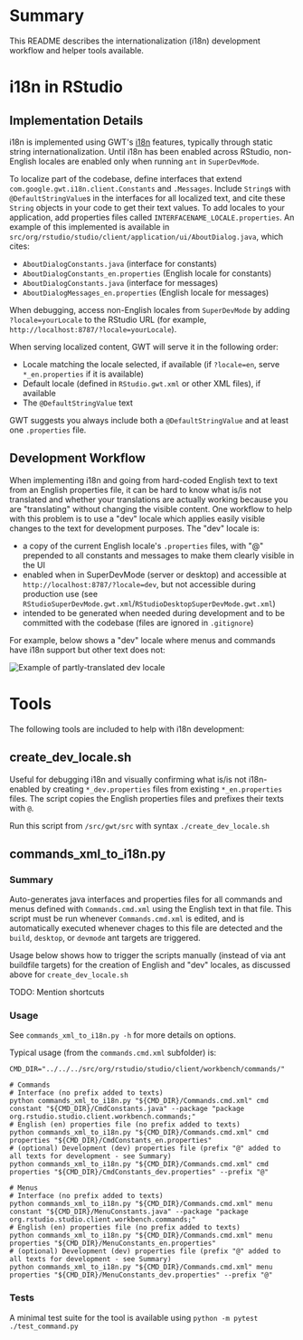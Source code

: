 # Summary

This README describes the internationalization (i18n) development workflow and helper tools available.

# i18n in RStudio

## Implementation Details

i18n is implemented using GWT's [i18n](http://www.gwtproject.org/doc/latest/DevGuideI18n.html) features, typically through static string internationalization.  Until i18n has been enabled across RStudio, non-English locales are enabled only when running `ant` in `SuperDevMode`.  

To localize part of the codebase, define interfaces that extend `com.google.gwt.i18n.client.Constants` and `.Messages`.  Include `String`s with `@DefaultStringValue`s in the interfaces for all localized text, and cite these `String` objects in your code to get their text values.  To add locales to your application, add properties files called `INTERFACENAME_LOCALE.properties`.  An example of this implemented is available in `src/org/rstudio/studio/client/application/ui/AboutDialog.java`, which cites:
* `AboutDialogConstants.java` (interface for constants)
* `AboutDialogConstants_en.properties` (English locale for constants)
* `AboutDialogConstants.java` (interface for messages)
* `AboutDialogMessages_en.properties` (English locale for messages)

When debugging, access non-English locales from `SuperDevMode` by adding `?locale=yourLocale` to the RStudio URL (for example, `http://localhost:8787/?locale=yourLocale`).

When serving localized content, GWT will serve it in the following order:
* Locale matching the locale selected, if available (if `?locale=en`, serve `*_en.properties` if it is available)
* Default locale (defined in `RStudio.gwt.xml` or other XML files), if available
* The `@DefaultStringValue` text

GWT suggests you always include both a `@DefaultStringValue` and at least one `.properties` file.

## Development Workflow 

When implementing i18n and going from hard-coded English text to text from an English properties file, it can be hard to know what is/is not translated and whether your translations are actually working because you are "translating" without changing the visible content.  One workflow to help with this problem is to use a "dev" locale which applies easily visible changes to the text for development purposes.  The "dev" locale is:
* a copy of the current English locale's `.properties` files, with "@" prepended to all constants and messages to make them clearly visible in the UI
* enabled when in SuperDevMode (server or desktop) and accessible at `http://localhost:8787/?locale=dev`, but not accessible during production use (see `RStudioSuperDevMode.gwt.xml`/`RStudioDesktopSuperDevMode.gwt.xml`)
* intended to be generated when needed during development and to be committed with the codebase (files are ignored in `.gitignore`)

For example, below shows a "dev" locale where menus and commands have i18n support but other text does not:

![Example of partly-translated dev locale](./rstudio-dev-locale-example.png)

# Tools

The following tools are included to help with i18n development:

## create_dev_locale.sh

Useful for debugging i18n and visually confirming what is/is not i18n-enabled by creating `*_dev.properties` files from
existing `*_en.properties` files.  The script copies the English properties files and prefixes their texts with `@`.

Run this script from `/src/gwt/src` with syntax `./create_dev_locale.sh`

## commands_xml_to_i18n.py

### Summary

Auto-generates java interfaces and properties files for all commands and menus defined with `Commands.cmd.xml` using 
the English text in that file.  This script must be run whenever `Commands.cmd.xml` is edited, and is automatically
executed whenever chages to this file are detected and the `build`, `desktop`, or `devmode` ant targets are triggered.

Usage below shows how to trigger the scripts manually (instead of via ant buildfile targets) for the creation of English
and "dev" locales, as discussed above for `create_dev_locale.sh`

TODO: Mention shortcuts

### Usage

See `commands_xml_to_i18n.py -h` for more details on options.

Typical usage (from the `commands.cmd.xml` subfolder) is:

```shell
CMD_DIR="../../../src/org/rstudio/studio/client/workbench/commands/"

# Commands
# Interface (no prefix added to texts)
python commands_xml_to_i18n.py "${CMD_DIR}/Commands.cmd.xml" cmd constant "${CMD_DIR}/CmdConstants.java" --package "package org.rstudio.studio.client.workbench.commands;"
# English (en) properties file (no prefix added to texts)
python commands_xml_to_i18n.py "${CMD_DIR}/Commands.cmd.xml" cmd properties "${CMD_DIR}/CmdConstants_en.properties"
# (optional) Development (dev) properties file (prefix "@" added to all texts for development - see Summary)
python commands_xml_to_i18n.py "${CMD_DIR}/Commands.cmd.xml" cmd properties "${CMD_DIR}/CmdConstants_dev.properties" --prefix "@"

# Menus
# Interface (no prefix added to texts)
python commands_xml_to_i18n.py "${CMD_DIR}/Commands.cmd.xml" menu constant "${CMD_DIR}/MenuConstants.java" --package "package org.rstudio.studio.client.workbench.commands;"
# English (en) properties file (no prefix added to texts)
python commands_xml_to_i18n.py "${CMD_DIR}/Commands.cmd.xml" menu properties "${CMD_DIR}/MenuConstants_en.properties"
# (optional) Development (dev) properties file (prefix "@" added to all texts for development - see Summary)
python commands_xml_to_i18n.py "${CMD_DIR}/Commands.cmd.xml" menu properties "${CMD_DIR}/MenuConstants_dev.properties" --prefix "@"
```

### Tests

A minimal test suite for the tool is available using `python -m pytest ./test_command.py`

